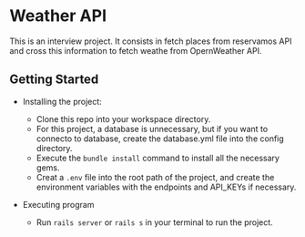 # Weather API
This is an interview project. It consists in fetch places from reservamos API and cross this information to fetch weathe from OpernWeather API.

## Getting Started
* Installing the project:
  - Clone this repo into your workspace directory.
  - For this project, a database is unnecessary, but if you want to connecto to database, create the database.yml file into the config directory.
  - Execute the `bundle install` command to install all the necessary gems.
  - Creat a `.env` file into the root path of the project, and create the environment variables with the endpoints and API_KEYs if necessary.

* Executing program
  - Run `rails server` or `rails s` in your terminal to run the project.
